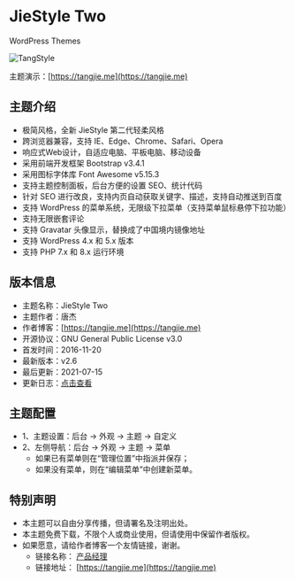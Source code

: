 # JieStyle Two

WordPress Themes

![TangStyle](https://tangjie.me/media/themes/JieStyle-Two.jpg)

主题演示：[https://tangjie.me](https://tangjie.me)

## 主题介绍
* 极简风格，全新 JieStyle 第二代轻柔风格
* 跨浏览器兼容，支持 IE、Edge、Chrome、Safari、Opera
* 响应式Web设计，自适应电脑、平板电脑、移动设备
* 采用前端开发框架 Bootstrap v3.4.1
* 采用图标字体库 Font Awesome v5.15.3
* 支持主题控制面板，后台方便的设置 SEO、统计代码
* 针对 SEO 进行改良，支持内页自动获取关键字、描述，支持自动推送到百度
* 支持 WordPress 的菜单系统，无限级下拉菜单（支持菜单鼠标悬停下拉功能）
* 支持无限嵌套评论
* 支持 Gravatar 头像显示，替换成了中国境内镜像地址
* 支持 WordPress 4.x 和 5.x 版本
* 支持 PHP 7.x 和 8.x 运行环境

## 版本信息
* 主题名称：JieStyle Two
* 主题作者：唐杰
* 作者博客：[https://tangjie.me](https://tangjie.me)
* 开源协议：GNU General Public License v3.0
* 首发时间：2016-11-20
* 最新版本：v2.6
* 最后更新：2021-07-15
* 更新日志：[点击查看](CHANGELOG.md)

## 主题配置
* 1、主题设置：后台 -> 外观 -> 主题 -> 自定义
* 2、左侧导航：后台 -> 外观 -> 主题 -> 菜单
    * 如果已有菜单则在“管理位置”中指派并保存；
    * 如果没有菜单，则在“编辑菜单”中创建新菜单。

## 特别声明
* 本主题可以自由分享传播，但请署名及注明出处。
* 本主题免费下载，不限个人或商业使用，但请使用中保留作者版权。
* 如果愿意，请给作者博客一个友情链接，谢谢。
    * 链接名称： [产品经理](https://tangjie.me)
    * 链接地址： [https://tangjie.me](https://tangjie.me)
